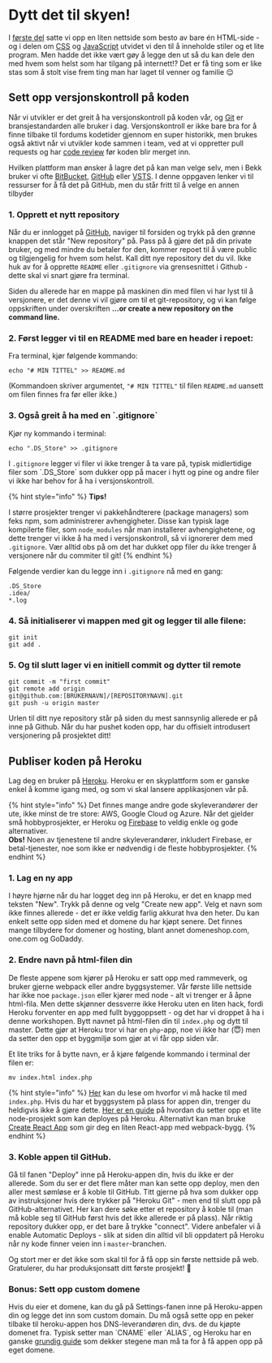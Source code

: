 # Dytt det til skyen!

I [første del](../cover/01-hello.md) satte vi opp en liten nettside som besto av bare én HTML-side - og i delen om [CSS](../cover-2/) og [JavaScript](../cover-3/06-filer.md) utvidet vi den til å inneholde stiler og et lite program. Men hadde det ikke vært gøy å legge den ut så du kan dele den med hvem som helst som har tilgang på internett!? Det er få ting som er like stas som å stolt vise frem ting man har laget til venner og familie 😌

## Sett opp versjonskontroll på koden

Når vi utvikler er det greit å ha versjonskontroll på koden vår, og [Git](https://git-scm.com/) er bransjestandarden alle bruker i dag. Versjonskontroll er ikke bare bra for å finne tilbake til fordums kodetider gjennom en super historikk, men brukes også aktivt når vi utvikler kode sammen i team, ved at vi oppretter pull requests og har [code review](../cover-7/code-review.md) før koden blir merget inn.

Hvilken plattform man ønsker å lagre det på kan man velge selv, men i Bekk bruker vi ofte [BitBucket](https://bitbucket.org/), [GitHub](https://github.com/) eller [VSTS](https://visualstudio.microsoft.com/team-services). I denne oppgaven lenker vi til ressurser for å få det på GitHub, men du står fritt til å velge en annen tilbyder

### 1. Opprett et nytt repository

Når du er innlogget på [GitHub](https://github.com/), naviger til forsiden og trykk på den grønne knappen det står "New repository" på. Pass på å gjøre det på din private bruker, og med mindre du betaler for den, kommer repoet til å være public og tilgjengelig for hvem som helst. Kall ditt nye repository det du vil. Ikke huk av for å opprette `README` eller `.gitignore` via grensesnittet i Github - dette skal vi snart gjøre fra terminal.

Siden du allerede har en mappe på maskinen din med filen vi har lyst til å versjonere, er det denne vi vil gjøre om til et git-repository, og vi kan følge oppskriften under overskriften **…or create a new repository on the command line.**

### 2. Først legger vi til en README med bare en header i repoet:

Fra terminal, kjør følgende kommando:

```text
echo "# MIN TITTEL" >> README.md
```

\(Kommandoen skriver argumentet, `"# MIN TITTEL"` til filen `README.md` uansett om filen finnes fra før eller ikke.\)

### 3. Også greit å ha med en \`.gitignore\`

Kjør ny kommando i terminal:

```text
echo ".DS_Store" >> .gitignore
```

I `.gitignore` legger vi filer vi ikke trenger å ta vare på, typisk midlertidige filer som \`.DS\_Store\` som dukker opp på macer i hytt og pine og andre filer vi ikke har behov for å ha i versjonskontroll.

{% hint style="info" %}
**Tips!**

I større prosjekter trenger vi pakkehåndterere \(package managers\) som feks npm, som administrerer avhengigheter. Disse kan typisk lage kompilerte filer, som `node_modules` når man installerer avhengighetene, og dette trenger vi ikke å ha med i versjonskontroll, så vi ignorerer dem med `.gitignore`. Vær alltid obs på om det har dukket opp filer du ikke trenger å versjonere når du commiter til git!
{% endhint %}

Følgende verdier kan du legge inn i `.gitignore` nå med en gang:

```text
.DS_Store
.idea/
*.log
```

### 4. Så initialiserer vi mappen med git og legger til alle filene:

```text
git init
git add .
```

### 5. Og til slutt lager vi en initiell commit og dytter til remote

```text
git commit -m "first commit"
git remote add origin 
git@github.com:[BRUKERNAVN]/[REPOSITORYNAVN].git
git push -u origin master
```

Urlen til ditt nye repository står på siden du mest sannsynlig allerede er på inne på Github. Når du har pushet koden opp, har du offisielt introdusert versjonering på prosjektet ditt!

## Publiser koden på Heroku

  
Lag deg en bruker på [Heroku](https://heroku.com). Heroku er en skyplattform som er ganske enkel å komme igang med, og som vi skal lansere applikasjonen vår på.

{% hint style="info" %}
Det finnes mange andre gode skyleverandører der ute, ikke minst de tre store: AWS, Google Cloud og Azure. Når det gjelder små hobbyprosjekter, er Heroku og [Firebase](https://firebase.google.com) to veldig enkle og gode alternativer.  
**Obs!** Noen av tjenestene til andre skyleverandører, inkludert Firebase, er betal-tjenester, noe som ikke er nødvendig i de fleste hobbyprosjekter.
{% endhint %}

### 1. Lag en ny app

I høyre hjørne når du har logget deg inn på Heroku, er det en knapp med teksten "New". Trykk på denne og velg "Create new app". Velg et navn som ikke finnes allerede - det er ikke veldig farlig akkurat hva den heter. Du kan enkelt sette opp siden med et domene du har kjøpt senere. Det finnes mange tilbydere for domener og hosting, blant annet domeneshop.com, one.com og GoDaddy.

### 2. Endre navn på html-filen din

De fleste appene som kjører på Heroku er satt opp med rammeverk, og bruker gjerne webpack eller andre byggsystemer. Vår første lille nettside har ikke noe `package.json` eller kjører med node - alt vi trenger er å åpne html-fila. Men dette skjønner dessverre ikke Heroku uten en liten hack, fordi Heroku forventer en app med fullt byggoppsett - og det har vi droppet å ha i denne workshopen. Bytt navnet på html-filen din til `index.php` og dytt til master. Dette gjør at Heroku tror vi har en `php`-app, noe vi ikke har \(😇\) men da setter den opp et byggmiljø som gjør at vi får opp siden vår.

 Et lite triks for å bytte navn, er å kjøre følgende kommando i terminal der filen er:

```text
mv index.html index.php
```

{% hint style="info" %}
[Her](https://medium.com/@topspinj/deploying-plain-html-and-js-onto-heroku-4e24023c1d08) kan du lese om hvorfor vi må hacke til med `index.php`. Hvis du har et byggsystem på plass for appen din, trenger du heldigvis ikke å gjøre dette. [Her er en guide](https://devcenter.heroku.com/articles/node-best-practices) på hvordan du setter opp et lite node-prosjekt som kan deployes på Heroku. Alternativt kan man bruke [Create React App](https://github.com/facebook/create-react-app) som gir deg en liten React-app med webpack-bygg.
{% endhint %}

### 3. Koble appen til GitHub.

Gå til fanen "Deploy" inne på Heroku-appen din, hvis du ikke er der allerede. Som du ser er det flere måter man kan sette opp deploy, men den aller mest sømløse er å koble til GitHub. Titt gjerne på hva som dukker opp av instruksjoner hvis dere trykker på "Heroku Git" - men end til slutt opp på GitHub-alternativet. Her kan dere søke etter et repository å koble til \(man må koble seg til GitHub først hvis det ikke allerede er på plass\). Når riktig repository dukker opp, er det bare å trykke "connect". Videre anbefaler vi å enable Automatic Deploys - slik at siden din alltid vil bli oppdatert på Heroku når ny kode finner veien inn i `master`-branchen.

Og stort mer er det ikke som skal til for å få opp sin første nettside på web. Gratulerer, du har produksjonsatt ditt første prosjekt! 🎉

### Bonus: Sett opp custom domene

Hvis du eier et domene, kan du gå på Settings-fanen inne på Heroku-appen din og legge det inn som custom domain. Du må også sette opp en peker tilbake til heroku-appen hos DNS-leverandøren din, dvs. de du kjøpte domenet fra. Typisk setter man \`CNAME\` eller \`ALIAS\`, og Heroku har en ganske [grundig guide](https://devcenter.heroku.com/articles/custom-domains) som dekker stegene man må ta for å få appen opp på eget domene.


